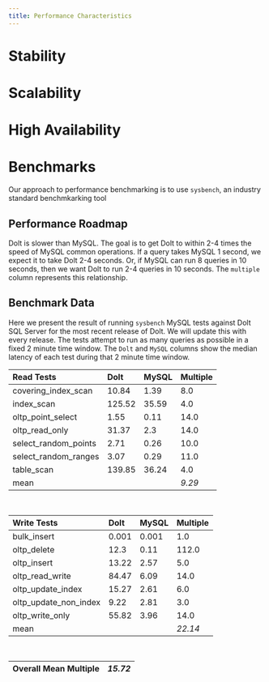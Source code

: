 ```yaml
---
title: Performance Characteristics
---
```



# Stability


# Scalability


# High Availability


# Benchmarks
Our approach to performance benchmarking is to use `sysbench`, an industry standard benchmkarking tool

## Performance Roadmap
Dolt is slower than MySQL. The goal is to get Dolt to within 2-4 times the speed of MySQL common operations. If a query takes MySQL 1 second, we expect it to take Dolt 2-4 seconds. Or, if MySQL can run 8 queries in 10 seconds, then we want Dolt to run 2-4 queries in 10 seconds. The `multiple` column represents this relationship.

## Benchmark Data
Here we present the result of running `sysbench` MySQL tests against Dolt SQL Server for the most recent release of Dolt. We will update this with every release. The tests attempt to run as many queries as possible in a fixed 2 minute time window. The `Dolt` and `MySQL` columns show the median latency of each test during that 2 minute time window.

| Read Tests | Dolt | MySQL | Multiple |
| :---  | :--- | :--- | :--- |
| covering\_index\_scan | 10.84 | 1.39 | 8.0 |
| index\_scan | 125.52 | 35.59 | 4.0 |
| oltp\_point\_select | 1.55 | 0.11 | 14.0 |
| oltp\_read\_only | 31.37 | 2.3 | 14.0 |
| select\_random\_points | 2.71 | 0.26 | 10.0 |
| select\_random\_ranges | 3.07 | 0.29 | 11.0 |
| table\_scan | 139.85 | 36.24 | 4.0 |
| mean | | | _9.29_ |

<br/>

| Write Tests | Dolt | MySQL | Multiple |
| :--- | :--- | :--- | :--- |
| bulk\_insert | 0.001 | 0.001 | 1.0 |
| oltp\_delete | 12.3 | 0.11 | 112.0 |
| oltp\_insert | 13.22 | 2.57 | 5.0 |
| oltp\_read\_write | 84.47 | 6.09 | 14.0 |
| oltp\_update\_index | 15.27 | 2.61 | 6.0 |
| oltp\_update\_non\_index | 9.22 | 2.81 | 3.0 |
| oltp\_write\_only | 55.82 | 3.96 | 14.0 |
| mean | | | _22.14_ |

<br/>

| Overall Mean Multiple | _15.72_ |
| ------ | ------ |

<br/>
